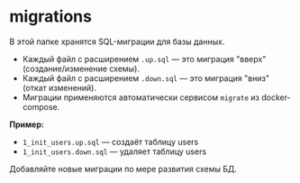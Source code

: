 # migrations

В этой папке хранятся SQL-миграции для базы данных.

- Каждый файл с расширением `.up.sql` — это миграция "вверх" (создание/изменение схемы).
- Каждый файл с расширением `.down.sql` — это миграция "вниз" (откат изменений).
- Миграции применяются автоматически сервисом `migrate` из docker-compose.

**Пример:**
- `1_init_users.up.sql` — создаёт таблицу users
- `1_init_users.down.sql` — удаляет таблицу users

Добавляйте новые миграции по мере развития схемы БД.
